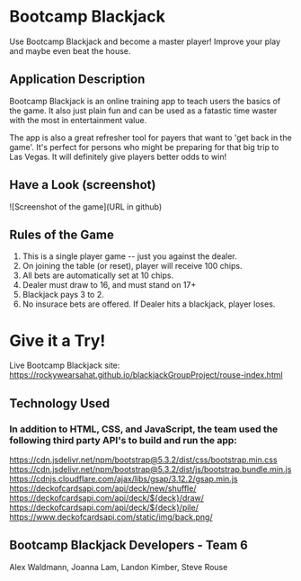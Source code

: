
# Bootcamp Blackjack
Use Bootcamp Blackjack and become a master player! Improve your play and maybe even beat the house.

## Application Description
Bootcamp Blackjack is an online training app to teach users the basics of the game. It also just plain fun and can be used as a fatastic time waster with the most in entertainment value.

The app is also a great refresher tool for payers that want to 'get back in the game'. It's perfect for persons who might be preparing for that big trip to Las Vegas. It will definitely give players better odds to win! 

## Have a Look (screenshot) 
![Screenshot of the game](URL in github)

## Rules of the Game

1. This is a single player game -- just you against the dealer.
2. On joining the table (or reset), player will receive 100 chips. 
3. All bets are automatically set at 10 chips. 
4. Dealer must draw to 16, and must stand on 17+
5. Blackjack pays 3 to 2.
6. No insurace bets are offered.  If Dealer hits a blackjack, player loses.

# Give it a Try!
Live Bootcamp Blackjack site: https://rockywearsahat.github.io/blackjackGroupProject/rouse-index.html


## Technology Used
### In addition to HTML, CSS, and JavaScript, the team used the following third party API's to build and run the app:
https://cdn.jsdelivr.net/npm/bootstrap@5.3.2/dist/css/bootstrap.min.css
https://cdn.jsdelivr.net/npm/bootstrap@5.3.2/dist/js/bootstrap.bundle.min.js
https://cdnjs.cloudflare.com/ajax/libs/gsap/3.12.2/gsap.min.js
https://deckofcardsapi.com/api/deck/new/shuffle/
https://deckofcardsapi.com/api/deck/${deck}/draw/
https://deckofcardsapi.com/api/deck/${deck}/pile/
https://www.deckofcardsapi.com/static/img/back.png/


## Bootcamp Blackjack Developers - Team 6
Alex Waldmann, Joanna Lam, Landon Kimber, Steve Rouse
